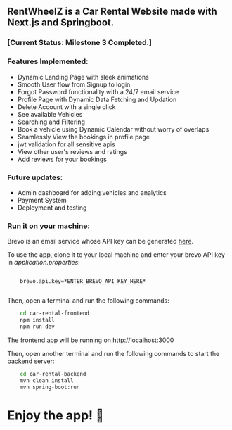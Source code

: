 ## RentWheelZ is a Car Rental Website made with Next.js and Springboot. 


### [Current Status: Milestone 3 Completed.]

### Features Implemented: 
- Dynamic Landing Page with sleek animations
- Smooth User flow from Signup to login
- Forgot Password functionality with a 24/7 email service
- Profile Page with Dynamic Data Fetching and Updation
- Delete Account with a single click
- See available Vehicles
- Searching and Filtering
- Book a vehicle using Dynamic Calendar without worry of overlaps
- Seamlessly View the bookings in profile page
- jwt validation for all sensitive apis
- View other user's reviews and ratings 
- Add reviews for your bookings

### Future updates:
- Admin dashboard for adding vehicles and analytics
- Payment System
- Deployment and testing


### Run it on your machine:


Brevo is an email service whose API key can be generated [here](https://www.brevo.com/).

To use the app, clone it to your local machine and enter your brevo API key in *application.properties*:
```properties

    brevo.api.key=*ENTER_BREVO_API_KEY_HERE*
    
```


Then, open a terminal and run the following commands:

```bash
    cd car-rental-frontend
    npm install
    npm run dev
```

The frontend app will be running on http://localhost:3000

Then, open another terminal and run the following commands to start the backend server:

```bash
    cd car-rental-backend
    mvn clean install
    mvn spring-boot:run

```


# Enjoy the app! 🚗
